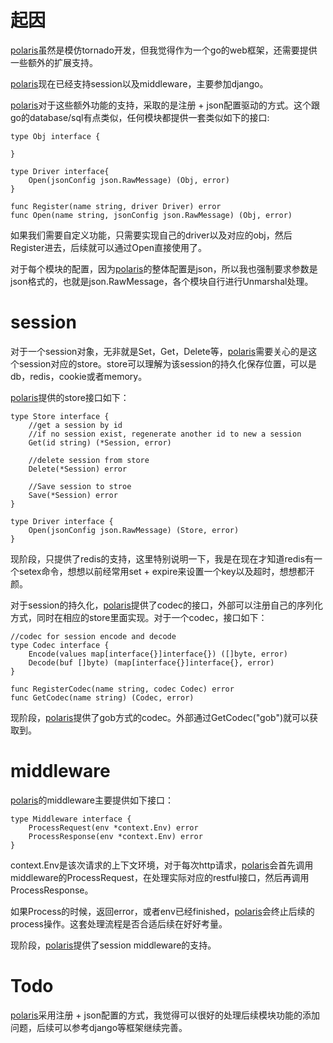 # 起因

[polaris](https://github.com/siddontang/polaris)虽然是模仿tornado开发，但我觉得作为一个go的web框架，还需要提供一些额外的扩展支持。

[polaris](https://github.com/siddontang/polaris)现在已经支持session以及middleware，主要参加django。

[polaris](https://github.com/siddontang/polaris)对于这些额外功能的支持，采取的是注册 + json配置驱动的方式。这个跟go的database/sql有点类似，任何模块都提供一套类似如下的接口:

    type Obj interface {
    
    }

    type Driver interface{
        Open(jsonConfig json.RawMessage) (Obj, error)
    }

    func Register(name string, driver Driver) error
    func Open(name string, jsonConfig json.RawMessage) (Obj, error)

如果我们需要自定义功能，只需要实现自己的driver以及对应的obj，然后Register进去，后续就可以通过Open直接使用了。

对于每个模块的配置，因为[polaris](https://github.com/siddontang/polaris)的整体配置是json，所以我也强制要求参数是json格式的，也就是json.RawMessage，各个模块自行进行Unmarshal处理。

# session

对于一个session对象，无非就是Set，Get，Delete等，[polaris](https://github.com/siddontang/polaris)需要关心的是这个session对应的store。store可以理解为该session的持久化保存位置，可以是db，redis，cookie或者memory。

[polaris](https://github.com/siddontang/polaris)提供的store接口如下：

    type Store interface {
        //get a session by id
        //if no session exist, regenerate another id to new a session
        Get(id string) (*Session, error)
        
        //delete session from store
        Delete(*Session) error
        
        //Save session to stroe
        Save(*Session) error
    }
    
    type Driver interface {
        Open(jsonConfig json.RawMessage) (Store, error)
    }

现阶段，只提供了redis的支持，这里特别说明一下，我是在现在才知道redis有一个setex命令，想想以前经常用set + expire来设置一个key以及超时，想想都汗颜。

对于session的持久化，[polaris](https://github.com/siddontang/polaris)提供了codec的接口，外部可以注册自己的序列化方式，同时在相应的store里面实现。对于一个codec，接口如下：

    //codec for session encode and decode
    type Codec interface {
        Encode(values map[interface{}]interface{}) ([]byte, error)
        Decode(buf []byte) (map[interface{}]interface{}, error)
    }
    
    func RegisterCodec(name string, codec Codec) error
    func GetCodec(name string) (Codec, error)


现阶段，[polaris](https://github.com/siddontang/polaris)提供了gob方式的codec。外部通过GetCodec("gob")就可以获取到。

# middleware

[polaris](https://github.com/siddontang/polaris)的middleware主要提供如下接口：

    type Middleware interface {
        ProcessRequest(env *context.Env) error
        ProcessResponse(env *context.Env) error
    }

context.Env是该次请求的上下文环境，对于每次http请求，[polaris](https://github.com/siddontang/polaris)会首先调用middleware的ProcessRequest，在处理实际对应的restful接口，然后再调用ProcessResponse。

如果Process的时候，返回error，或者env已经finished，[polaris](https://github.com/siddontang/polaris)会终止后续的process操作。这套处理流程是否合适后续在好好考量。

现阶段，[polaris](https://github.com/siddontang/polaris)提供了session middleware的支持。

# Todo

[polaris](https://github.com/siddontang/polaris)采用注册 + json配置的方式，我觉得可以很好的处理后续模块功能的添加问题，后续可以参考django等框架继续完善。
